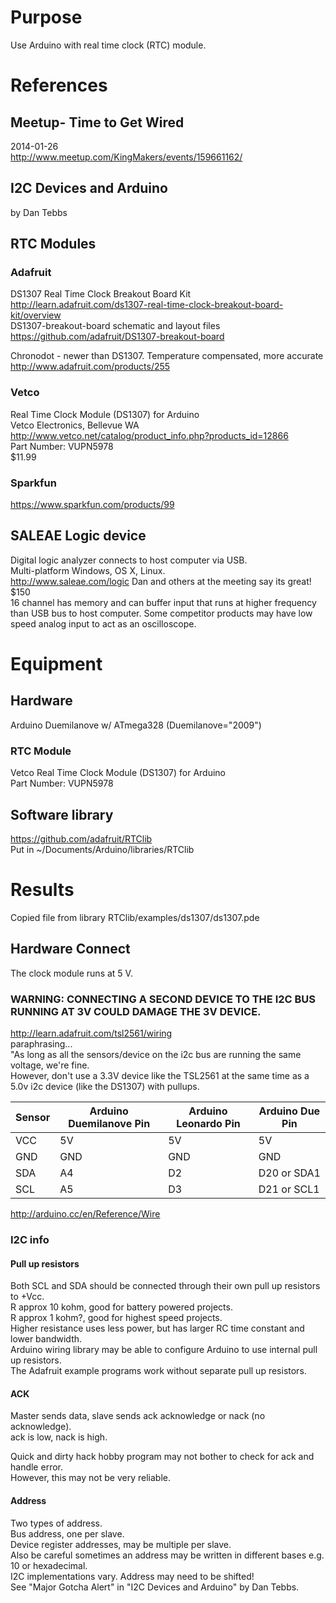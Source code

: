 # Purpose
Use Arduino with real time clock (RTC) module.

# References

## Meetup- Time to Get Wired
2014-01-26  
http://www.meetup.com/KingMakers/events/159661162/

## I2C Devices and Arduino
by Dan Tebbs

## RTC Modules
### Adafruit
DS1307 Real Time Clock Breakout Board Kit  
http://learn.adafruit.com/ds1307-real-time-clock-breakout-board-kit/overview  
DS1307-breakout-board schematic and layout files  
https://github.com/adafruit/DS1307-breakout-board  

Chronodot - newer than DS1307. Temperature compensated, more accurate  
http://www.adafruit.com/products/255

### Vetco
Real Time Clock Module (DS1307) for Arduino  
Vetco Electronics, Bellevue WA  
http://www.vetco.net/catalog/product_info.php?products_id=12866  
Part Number: VUPN5978  
$11.99

### Sparkfun
https://www.sparkfun.com/products/99

## SALEAE Logic device
Digital logic analyzer connects to host computer via USB.  
Multi-platform Windows, OS X, Linux.  
http://www.saleae.com/logic
Dan and others at the meeting say its great!  
$150  
16 channel has memory and can buffer input that runs at higher frequency than USB bus to host computer.
Some competitor products may have low speed analog input to act as an oscilloscope.  

# Equipment
## Hardware
Arduino Duemilanove w/ ATmega328 (Duemilanove="2009")

### RTC Module
Vetco Real Time Clock Module (DS1307) for Arduino  
Part Number: VUPN5978

## Software library
https://github.com/adafruit/RTClib  
Put in ~/Documents/Arduino/libraries/RTClib

# Results
Copied file from library RTClib/examples/ds1307/ds1307.pde

## Hardware Connect
The clock module runs at 5 V.

### WARNING: CONNECTING A SECOND DEVICE TO THE I2C BUS RUNNING AT 3V COULD DAMAGE THE 3V DEVICE.
http://learn.adafruit.com/tsl2561/wiring  
paraphrasing...  
"As long as all the sensors/device on the i2c bus are running the same voltage, we're fine.  
However, don't use a 3.3V device like the TSL2561 at the same time as a 5.0v i2c device (like the DS1307) with pullups.

| Sensor | Arduino Duemilanove Pin | Arduino Leonardo Pin | Arduino Due Pin  |
| ------ | ----------------------- | -------------------- | ---------------- |
| VCC    | 5V                      | 5V                   | 5V               |
| GND    | GND                     | GND                  | GND              |
| SDA    | A4                      | D2                   | D20 or SDA1      |
| SCL    | A5                      | D3                   | D21 or SCL1      |

http://arduino.cc/en/Reference/Wire

### I2C info
#### Pull up resistors
Both SCL and SDA should be connected through their own pull up resistors to +Vcc.  
R approx 10 kohm, good for battery powered projects.  
R approx 1 kohm?, good for highest speed projects.  
Higher resistance uses less power, but has larger RC time constant and lower bandwidth.  
Arduino wiring library may be able to configure Arduino to use internal pull up resistors.  
The Adafruit example programs work without separate pull up resistors.  

#### ACK
Master sends data, slave sends ack acknowledge or nack (no acknowledge).  
ack is low, nack is high.  

Quick and dirty hack hobby program may not bother to check for ack and handle error.  
However, this may not be very reliable.  

#### Address
Two types of address.  
Bus address, one per slave.  
Device register addresses, may be multiple per slave.  
Also be careful sometimes an address may be written in different bases e.g. 10 or hexadecimal.  
I2C implementations vary. Address may need to be shifted!  
See "Major Gotcha Alert" in "I2C Devices and Arduino" by Dan Tebbs.  
